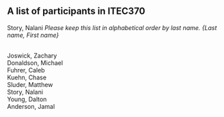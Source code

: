 A list of participants in ITEC370
---------------------------------
Story, Nalani
*Please keep this list in alphabetical order by last name.*
*{Last name, First name}*

<br/>Joswick, Zachary
<br/>Donaldson, Michael
<br/>Fuhrer, Caleb
<br/>Kuehn, Chase
<br/>Sluder, Matthew
<br/>Story, Nalani
<br/>Young, Dalton
<br/>Anderson, Jamal
